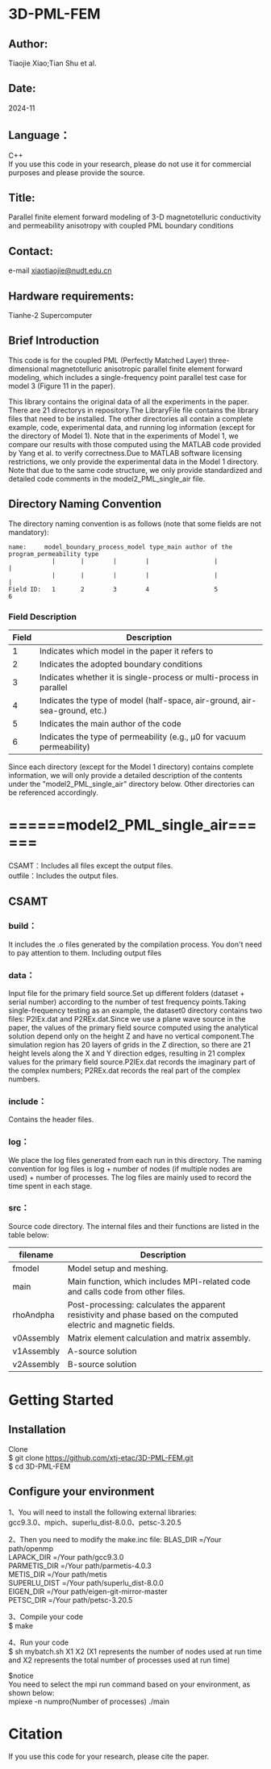 # 3D-PML-FEM
## Author:  
Tiaojie Xiao;Tian Shu et al.
## Date:   
2024-11
## Language： 
C++  
If you use this code in your research, please do not use it for commercial purposes and please provide the source.

## Title:
Parallel finite element forward modeling of 3-D magnetotelluric conductivity and permeability anisotropy with coupled PML boundary conditions  

## Contact:   
e-mail xiaotiaojie@nudt.edu.cn    
## Hardware requirements:   
Tianhe-2 Supercomputer    

## Brief Introduction  
This code is for the coupled PML (Perfectly Matched Layer) three-dimensional magnetotelluric anisotropic parallel finite element forward modeling, which includes a single-frequency point parallel test case for model 3 (Figure 11 in the paper).  

This library contains the original data of all the experiments in the paper. 
There are 21 directorys in repository.The LibraryFile file contains the library files that need to be installed. The other directories all contain a complete example, code, experimental data, and running log information (except for the directory of Model 1).
Note that in the experiments of Model 1, we compare our results with those computed using the MATLAB code provided by Yang et al. to verify correctness.Due to MATLAB software licensing restrictions, we only provide the experimental data in the Model 1 directory. Note that due to the same code structure, we only provide standardized and detailed code comments in the model2_PML_single_air file.

## Directory Naming Convention  
The directory naming convention is as follows (note that some fields are not mandatory):
  
`name:     model_boundary_process_model type_main author of the program_permeability type`  
`            |       |        |        |                  |                     |`  
`            |       |        |        |                  |                     |`  
`Field ID:   1       2        3        4                  5                     6`  
### Field Description

| Field | Description                                                                 |
|-------|-----------------------------------------------------------------------------|
| 1     | Indicates which model in the paper it refers to                             |
| 2     | Indicates the adopted boundary conditions                                   |
| 3     | Indicates whether it is single-process or multi-process in parallel         |
| 4     | Indicates the type of model (half-space, air-ground, air-sea-ground, etc.)  |
| 5     | Indicates the main author of the code                                       |
| 6     | Indicates the type of permeability (e.g., μ0 for vacuum permeability)      |
  
Since each directory (except for the Model 1 directory) contains complete information, we will only provide a detailed description of the contents under the "model2_PML_single_air" directory below. Other directories can be referenced accordingly.

  
# ======model2_PML_single_air======
CSAMT：Includes all files except the output files.  
outfile：Includes the output files.  

## CSAMT  

### build：  
It includes the .o files generated by the compilation process. You don't need to pay attention to them. Including output files
### data：  
Input file for the primary field source.Set up different folders (dataset + serial number) according to the number of test frequency points.Taking single-frequency testing as an example, the dataset0 directory contains two files: P2IEx.dat and P2REx.dat.Since we use a plane wave source in the paper, the values of the primary field source computed using the analytical solution depend only on the height Z and have no vertical component.The simulation region has 20 layers of grids in the Z direction, so there are 21 height levels along the X and Y direction edges, resulting in 21 complex values for the primary field source.P2IEx.dat records the imaginary part of the complex numbers; P2REx.dat records the real part of the complex numbers.
### include：  
Contains the header files.
### log： 
We place the log files generated from each run in this directory. The naming convention for log files is log + number of nodes (if multiple nodes are used) + number of processes. The log files are mainly used to record the time spent in each stage. 
### src： 
Source code directory. The internal files and their functions are listed in the table below:  

| filename     | Description                          |
|--------------|--------------------------------------|
| fmodel       | Model setup and meshing. | 
| main         | Main function, which includes MPI-related code and calls code from other files.  |  
| rhoAndpha    | Post-processing: calculates the apparent resistivity and phase based on the computed electric and magnetic fields.  |  
| v0Assembly   | Matrix element calculation and matrix assembly.  |  
| v1Assembly   | A-source solution   |  
| v2Assembly   | B-source solution   |  





# Getting Started
## Installation
Clone  
$ git clone https://github.com/xtj-etac/3D-PML-FEM.git  
$ cd 3D-PML-FEM

## Configure your environment
1、You will need to install the following external libraries:  
gcc9.3.0、mpich、superlu_dist-8.0.0、petsc-3.20.5 

2、Then you need to modify the make.inc file: 
BLAS_DIR     =/Your path/openmp  
LAPACK_DIR   =/Your path/gcc9.3.0  
PARMETIS_DIR =/Your path/parmetis-4.0.3  
METIS_DIR    =/Your path/metis  
SUPERLU_DIST =/Your path/superlu_dist-8.0.0  
EIGEN_DIR     =/Your path/eigen-git-mirror-master  
PETSC_DIR    =/Your path/petsc-3.20.5  

3、Compile your code    
$ make

4、Run your code  
$ sh mybatch.sh X1 X2 (X1 represents the number of nodes used at run time and X2 represents the total number of processes used at run time)  

$notice    
You need to select the mpi run command based on your environment, as shown below:  
mpiexe -n numpro(Number of processes) ./main

# Citation  
If you use this code for your research, please cite the paper.

